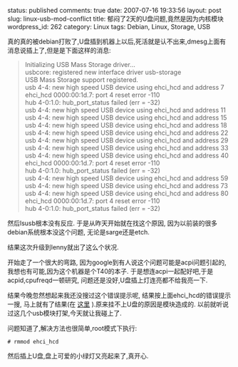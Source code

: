 status: published
comments: true
date: 2007-07-16 19:33:56
layout: post
slug: linux-usb-mod-conflict
title: 郁闷了2天的U盘问题,竟然是因为内核模块
wordpress_id: 262
category: Linux
tags: Debian, Linux, Storage, USB

真的真的被debian打败了,U盘插到机器上以后,死活就是认不出来,dmesg上面有消息说插上了,但是是下面这样的消息:


> Initializing USB Mass Storage driver... <br />
> usbcore: registered new interface driver usb-storage <br />
> USB Mass Storage support registered. <br />
> usb 4-4: new high speed USB device using ehci_hcd and address 7 <br />
> ehci_hcd 0000:00:1d.7: port 4 reset error -110 <br />
> hub 4-0:1.0: hub_port_status failed (err = -32) <br />
> usb 4-4: new high speed USB device using ehci_hcd and address 11 <br />
> usb 4-4: new high speed USB device using ehci_hcd and address 15 <br />
> usb 4-4: new high speed USB device using ehci_hcd and address 18 <br />
> usb 4-4: new high speed USB device using ehci_hcd and address 22 <br />
> usb 4-4: new high speed USB device using ehci_hcd and address 29 <br />
> usb 4-4: new high speed USB device using ehci_hcd and address 33 <br />
> usb 4-4: new high speed USB device using ehci_hcd and address 40 <br />
> ehci_hcd 0000:00:1d.7: port 4 reset error -110 <br />
> hub 4-0:1.0: hub_port_status failed (err = -32) <br />
> usb 4-4: new high speed USB device using ehci_hcd and address 59 <br />
> usb 4-4: new high speed USB device using ehci_hcd and address 73 <br />
> usb 4-4: new high speed USB device using ehci_hcd and address 80 <br />
> ehci_hcd 0000:00:1d.7: port 4 reset error -110 <br />
> hub 4-0:1.0: hub_port_status failed (err = -32)

然后lsusb根本没有反应.
于是从昨天开始就在找这个原因,
因为以前装的很多debian系统根本没这个问题,
无论是sarge还是etch.

结果这次升级到lenny就出了这么个状况.

开始走了一个很大的弯路,
因为google到有人说这个问题可能是acpi问题引起的,
我想也有可能,因为这个机器是个T40的本子.
于是想连acpi一起配好吧,于是acpid,cpufreqd一顿研究,
问题还是没好,U盘插上灯连亮都不给我亮一下.

结果今晚忽然想起来我还没搜过这个错误提示呢,
结果按上面ehci_hcd的错误提示一搜,
马上就有了结果(在
[这里](http://moto.debian.org.tw/viewtopic.php?t=4932)
).原来挂不上U盘的原因是模块造成的.
以前就听说过这几个usb模块打架,今天就让我碰上了.

问题知道了,解决方法也很简单,root模式下执行:

```
# rmmod ehci_hcd
```

然后插上U盘,盘上可爱的小绿灯又亮起来了,真开心.
